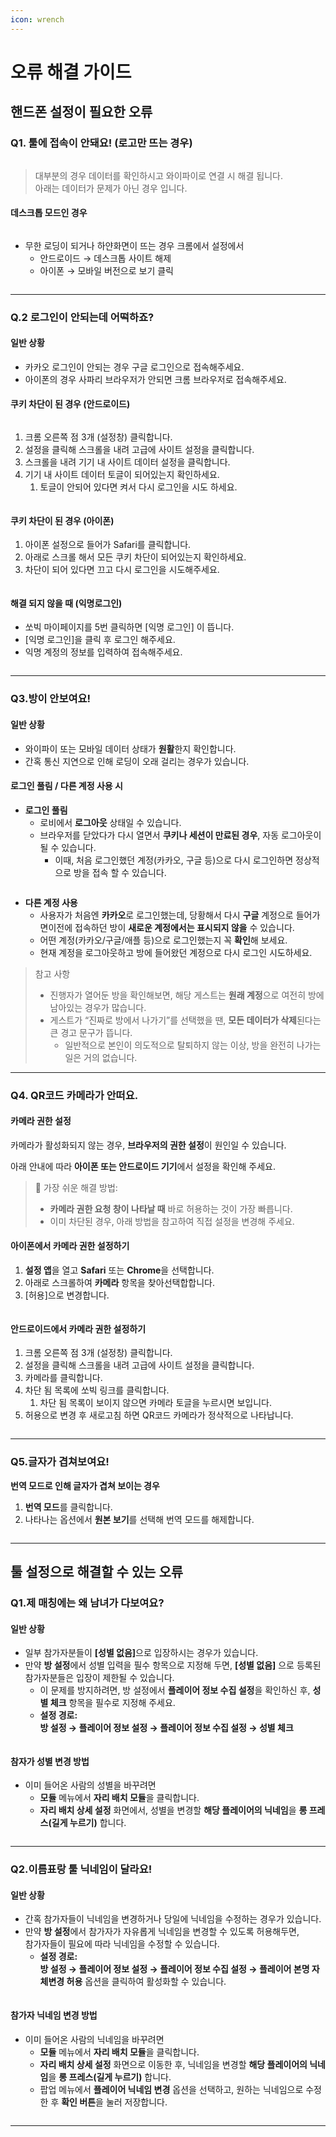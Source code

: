 ```yaml
---
icon: wrench
---
```


# 오류 해결 가이드

## 핸드폰 설정이 필요한 오류

### Q1. 툴에 접속이 안돼요! (로고만 뜨는 경우)





<figure><img src="../.gitbook/assets/무한로딩 둘다.png" alt=""><figcaption></figcaption></figure>

> 대부분의 경우 데이터를 확인하시고 와이파이로 연결 시 해결 됩니다.\
> 아래는 데이터가 문제가 아닌 경우 입니다.

#### 데스크톱 모드인 경우

<figure><img src="../.gitbook/assets/데스크톱 모드.png" alt=""><figcaption></figcaption></figure>

* 무한 로딩이 되거나 하얀화면이 뜨는 경우 크롬에서 설정에서
  * 안드로이드 → 데스크톱 사이트 해제
  * 아이폰 → 모바일 버전으로 보기 클릭



<figure><img src="../.gitbook/assets/데스크톱 끄기 둘다.png" alt=""><figcaption></figcaption></figure>

***

### Q.2 로그인이 안되는데 어떡하죠?



#### 일반 상황

* 카카오 로그인이 안되는 경우 구글 로그인으로 접속해주세요.
* 아이폰의 경우 사파리 브라우저가 안되면 크롬 브라우저로 접속해주세요.

#### 쿠키 차단이 된 경우 (안드로이드)

<figure><img src="../.gitbook/assets/로그인 쿠키 차단.png" alt=""><figcaption></figcaption></figure>



1. 크롬 오른쪽 점 3개 (설정창) 클릭합니다.
2. 설정을 클릭해 스크롤을 내려 고급에 사이트 설정을 클릭합니다.
3. 스크롤을 내려 기기 내 사이트 데이터 설정을 클릭합니다.
4. 기기 내 사이트 데이터 토글이 되어있는지 확인하세요.
   1. 토글이 안되어 있다면 켜서 다시 로그인을 시도 하세요.



<figure><img src="../.gitbook/assets/Group 11.png" alt=""><figcaption></figcaption></figure>

#### 쿠키 차단이 된 경우 (아이폰)

1. 아이폰 설정으로 들어가 Safari를 클릭합니다.
2. 아래로 스크롤 해서 모든 쿠키 차단이 되어있는지 확인하세요.
3. 차단이 되어 있다면 끄고 다시 로그인을 시도해주세요.



<figure><img src="../.gitbook/assets/아이폰 쿠키 차단 해재.png" alt=""><figcaption></figcaption></figure>



#### 해결 되지 않을 때 (익명로그인)

* 쏘빅 마이페이지를 5번 클릭하면 \[익명 로그인] 이 뜹니다.
* \[익명 로그인]을 클릭 후 로그인 해주세요.
* 익명 계정의 정보를 입력하여 접속해주세요.



<figure><img src="../.gitbook/assets/익명로그인 (1).png" alt=""><figcaption></figcaption></figure>

***

### Q3.방이 안보여요!



#### 일반 상황

* 와이파이 또는 모바일 데이터 상태가 **원활**한지 확인합니다.
* 간혹 통신 지연으로 인해 로딩이 오래 걸리는 경우가 있습니다.



#### 로그인 풀림 / 다른 계정 사용 시

* **로그인 풀림**
  * 로비에서 **로그아웃** 상태일 수 있습니다.
  * 브라우저를 닫았다가 다시 열면서 **쿠키나 세션이 만료된 경우**, 자동 로그아웃이 될 수 있습니다.
    * 이때, 처음 로그인했던 계정(카카오, 구글 등)으로 다시 로그인하면 정상적으로 방을 접속 할 수 있습니다.



<figure><img src="../.gitbook/assets/Group 19 (1).png" alt=""><figcaption></figcaption></figure>



* **다른 계정 사용**
  * 사용자가 처음엔 **카카오**로 로그인했는데, 당황해서 다시 **구글** 계정으로 들어가면이전에 접속하던 방이 **새로운 계정에서는 표시되지 않을** 수 있습니다.
  * 어떤 계정(카카오/구글/애플 등)으로 로그인했는지 꼭 **확인**해 보세요.
  * 현재 계정을 로그아웃하고 방에 들어왔던 계정으로 다시 로그인 시도하세요.



> 참고 사항
>
> * 진행자가 열어둔 방을 확인해보면, 해당 게스트는 **원래 계정**으로 여전히 방에 남아있는 경우가 많습니다.
> * 게스트가 “진짜로 방에서 나가기”를 선택했을 땐, **모든 데이터가 삭제**된다는 큰 경고 문구가 뜹니다.
>   * 일반적으로 본인이 의도적으로 탈퇴하지 않는 이상, 방을 완전히 나가는 일은 거의 없습니다.



***

### Q4. QR코드 카메라가 안떠요.

#### 카메라 권한 설정

카메라가 활성화되지 않는 경우, **브라우저의 권한 설정**이 원인일 수 있습니다.

아래 안내에 따라 **아이폰 또는 안드로이드 기기**에서 설정을 확인해 주세요.

> 📌 가장 쉬운 해결 방법:
>
> * **카메라 권한 요청 창이 나타날 때** 바로 허용하는 것이 가장 빠릅니다.
> * 이미 차단된 경우, 아래 방법을 참고하여 직접 설정을 변경해 주세요.

#### **아이폰에서 카메라 권한 설정하기**

1. **설정 앱**을 열고 **Safari** 또는 **Chrome**을 선택합니다.
2. 아래로 스크롤하여 **카메라** 항목을 찾아선택합합니다.
3. \[허용]으로 변경합니다.





<figure><img src="../.gitbook/assets/Group 82.png" alt=""><figcaption></figcaption></figure>



#### **안드로이드에서 카메라 권한 설정하기**

1. 크롬 오른쪽 점 3개 (설정창) 클릭합니다.
2. 설정을 클릭해 스크롤을 내려 고급에 사이트 설정을 클릭합니다.
3. 카메라를 클릭합니다.
4. 차단 됨 목록에 쏘빅 링크를 클릭합니다.
   1. 차단 됨 목록이 보이지 않으면 카메라 토글을 누르시면 보입니다.
5. 허용으로 변경 후 새로고침 하면 QR코드 카메라가 정삭적으로 나타납니다.

<figure><img src="../.gitbook/assets/Group 21 (1).png" alt=""><figcaption></figcaption></figure>

***

### Q5.글자가 겹쳐보여요!

**번역 모드로 인해 글자가 겹쳐 보이는 경우**

1. **번역 모드**를 클릭합니다.
2. 나타나는 옵션에서 **원본 보기**를 선택해 번역 모드를 해제합니다.

<figure><img src="../.gitbook/assets/Group 83.png" alt=""><figcaption></figcaption></figure>

***



## 툴 설정으로 해결할 수 있는 오류





### Q1.제 매칭에는 왜 남녀가 다보여요?

#### 일반 상황

* 일부 참가자분들이 **\[성별 없음]**&#xC73C;로 입장하시는 경우가 있습니다.
* 만약 **방 설정**에서 성별 입력을 필수 항목으로 지정해 두면, **\[성별 없음]** 으로 등록된 참가자분들은 입장이 제한될 수 있습니다.
  * 이 문제를 방지하려면, 방 설정에서 **플레이어 정보 수집 설정**을 확인하신 후, **성별 체크** 항목을 필수로 지정해 주세요.
  * **설정 경로:**\
    **방 설정 → 플레이어 정보 설정 → 플레이어 정보 수집 설정 → 성별 체크**



<figure><img src="../.gitbook/assets/234 (2).png" alt=""><figcaption></figcaption></figure>

#### 참자가 성별 변경 방법

* 이미 들어온 사람의 성별을 바꾸려면
  * **모듈** 메뉴에서 **자리 배치 모듈**을 클릭합니다.
  * **자리 배치 상세 설정** 화면에서, 성별을 변경할 **해당 플레이어의 닉네임**을 **롱 프레스(길게 누르기)** 합니다.



<figure><img src="../.gitbook/assets/12.png" alt=""><figcaption></figcaption></figure>

***

### Q2.이름표랑 툴 닉네임이 달라요!

#### 일반 상황

* 간혹 참가자들이 닉네임을 변경하거나 당일에 닉네임을 수정하는 경우가 있습니다.
* 만약 **방 설정**에서 참가자가 자유롭게 닉네임을 변경할 수 있도록 허용해두면,\
  참가자들이 필요에 따라 닉네임을 수정할 수 있습니다.
  * **설정 경로:**\
    **방 설정 → 플레이어 정보 설정 → 플레이어 정보 수집 설정 → 플레이어 본명 자체변경 허용** 옵션을 클릭하여 활성화할 수 있습니다.



<figure><img src="../.gitbook/assets/45 (1).png" alt=""><figcaption></figcaption></figure>

#### 참가자 닉네임 변경 방법

* 이미 들어온 사람의 닉네임을 바꾸려면
  * **모듈** 메뉴에서 **자리 배치 모듈**을 클릭합니다.
  * **자리 배치 상세 설정** 화면으로 이동한 후, 닉네임을 변경할 **해당 플레이어의 닉네임**을 **롱 프레스(길게 누르기)** 합니다.
  * 팝업 메뉴에서 **플레이어 닉네임 변경** 옵션을 선택하고, 원하는 닉네임으로 수정한 후 **확인 버튼**을 눌러 저장합니다.



<figure><img src="../.gitbook/assets/3241.png" alt=""><figcaption></figcaption></figure>

***







